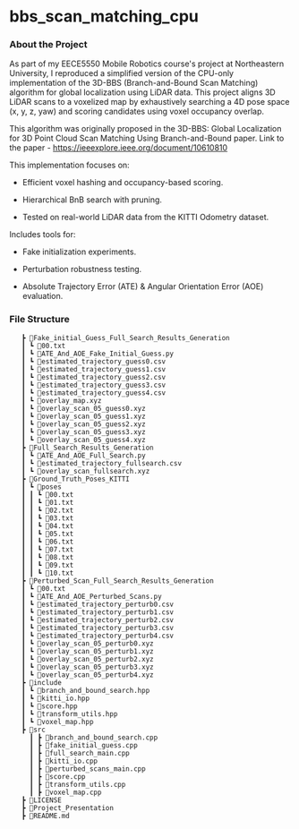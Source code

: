 # bbs_scan_matching_cpu


### About the Project
As part of my EECE5550 Mobile Robotics course's project at Northeastern University, I reproduced a simplified version of the CPU-only implementation of the 3D-BBS (Branch-and-Bound Scan Matching) algorithm for global localization using LiDAR data. This project aligns 3D LiDAR scans to a voxelized map by exhaustively searching a 4D pose space (x, y, z, yaw) and scoring candidates using voxel occupancy overlap.

This algorithm was originally proposed in the 3D-BBS: Global Localization for 3D Point Cloud Scan Matching Using Branch-and-Bound paper.
Link to the paper - https://ieeexplore.ieee.org/document/10610810

This implementation focuses on:

- Efficient voxel hashing and occupancy-based scoring.

- Hierarchical BnB search with pruning.

- Tested on real-world LiDAR data from the KITTI Odometry dataset.

Includes tools for:

- Fake initialization experiments.

- Perturbation robustness testing.

- Absolute Trajectory Error (ATE) & Angular Orientation Error (AOE) evaluation.




### File Structure
```
   ┣ 📂Fake_initial_Guess_Full_Search_Results_Generation
   ┃ ┗ 📜00.txt
   ┃ ┗ 📜ATE_And_AOE_Fake_Initial_Guess.py
   ┃ ┗ 📜estimated_trajectory_guess0.csv
   ┃ ┗ 📜estimated_trajectory_guess1.csv
   ┃ ┗ 📜estimated_trajectory_guess2.csv
   ┃ ┗ 📜estimated_trajectory_guess3.csv
   ┃ ┗ 📜estimated_trajectory_guess4.csv
   ┃ ┗ 📜overlay_map.xyz
   ┃ ┗ 📜overlay_scan_05_guess0.xyz
   ┃ ┗ 📜overlay_scan_05_guess1.xyz
   ┃ ┗ 📜overlay_scan_05_guess2.xyz
   ┃ ┗ 📜overlay_scan_05_guess3.xyz
   ┃ ┗ 📜overlay_scan_05_guess4.xyz
   ┣ 📂Full_Search_Results_Generation
   ┃ ┗ 📜ATE_And_AOE_Full_Search.py                      
   ┃ ┗ 📜estimated_trajectory_fullsearch.csv
   ┃ ┗ 📜overlay_scan_fullsearch.xyz
   ┣ 📂Ground_Truth_Poses_KITTI
   ┃ ┗ 📂poses
   ┃ ┃ ┗ 📜00.txt
   ┃ ┃ ┗ 📜01.txt
   ┃ ┃ ┗ 📜02.txt
   ┃ ┃ ┗ 📜03.txt
   ┃ ┃ ┗ 📜04.txt
   ┃ ┃ ┗ 📜05.txt
   ┃ ┃ ┗ 📜06.txt
   ┃ ┃ ┗ 📜07.txt
   ┃ ┃ ┗ 📜08.txt
   ┃ ┃ ┗ 📜09.txt
   ┃ ┃ ┗ 📜10.txt
   ┣ 📂Perturbed_Scan_Full_Search_Results_Generation
   ┃ ┗ 📜00.txt
   ┃ ┗ 📜ATE_And_AOE_Perturbed_Scans.py
   ┃ ┗ 📜estimated_trajectory_perturb0.csv
   ┃ ┗ 📜estimated_trajectory_perturb1.csv
   ┃ ┗ 📜estimated_trajectory_perturb2.csv
   ┃ ┗ 📜estimated_trajectory_perturb3.csv
   ┃ ┗ 📜estimated_trajectory_perturb4.csv
   ┃ ┗ 📜overlay_scan_05_perturb0.xyz
   ┃ ┗ 📜overlay_scan_05_perturb1.xyz
   ┃ ┗ 📜overlay_scan_05_perturb2.xyz
   ┃ ┗ 📜overlay_scan_05_perturb3.xyz
   ┃ ┗ 📜overlay_scan_05_perturb4.xyz
   ┣ 📂include
   ┃ ┗ 📜branch_and_bound_search.hpp
   ┃ ┗ 📜kitti_io.hpp
   ┃ ┗ 📜score.hpp
   ┃ ┗ 📜transform_utils.hpp
   ┃ ┗ 📜voxel_map.hpp
   ┣ 📂src                                    
     ┃ ┣ 📜branch_and_bound_search.cpp
     ┃ ┣ 📜fake_initial_guess.cpp
     ┃ ┣ 📜full_search_main.cpp
     ┃ ┣ 📜kitti_io.cpp
     ┃ ┣ 📜perturbed_scans_main.cpp
     ┃ ┣ 📜score.cpp
     ┃ ┣ 📜transform_utils.cpp
     ┃ ┣ 📜voxel_map.cpp
   ┣ 📜LICENSE
   ┣ 📜Project_Presentation
   ┣ 📜README.md
``` 


